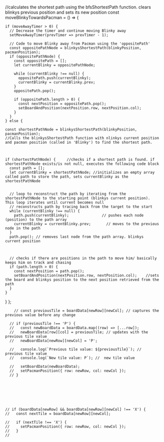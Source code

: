 
//calculates the shortest path using the bfsShortestPath function. clears blinkys previous position and sets its new position
  const moveBlinkyTowardsPacman = () => {

    if (moveAwayTimer > 0) {
      // Decrease the timer and continue moving Blinky away
      setMoveAwayTimer(prevTimer => prevTimer - 1);

      // Code to move Blinky away from Pacman using the 'oppositePath'
      const oppositePathNode = blinkysShortestPath(blinkyPosition, pacmanPosition);
      if (oppositePathNode) {
        const oppositePath = [];
        let currentBlinky = oppositePathNode;

        while (currentBlinky !== null) {
          oppositePath.push(currentBlinky);
          currentBlinky = currentBlinky.prev;
        }
        oppositePath.pop();

        if (oppositePath.length > 0) {
          const nextPosition = oppositePath.pop();
          setBoardAndPosition(nextPosition.row, nextPosition.col);
        }
      }
    } else {

    const shortestPathNode = blinkysShortestPath(blinkyPosition, pacmanPosition);
    //Calls the blinkysShortestPath function with nlinkys current position and pacman position (called in 'Blinky') to find the shortest path.



    if (shortestPathNode) {     //checks if a shortest path is found. if shortestPathNode exists/is not null, executes the following code block
      const path = [];       
      let currentBlinky = shortestPathNode; //initializes an empty array called path to store the path, sets currentBlinky as the shortestPathNode


      // loop to reconstruct the path by iterating from the shortestPathNode to the starting point (blinkys current position). This loop iterates until current becomes null
      // reconstructs path by tracing back from the target to the start
      while (currentBlinky !== null) {
        path.push(currentBlinky);               // pushes each node (position) to the path array
        currentBlinky = currentBlinky.prev;       // moves to the previous node in the path
      }
      path.pop(); // removes last node from the path array. blinkys current position



      // checks if there are positions in the path to move him/ basically keeps him on track and chasing
      if (path.length > 0) {
        const nextPosition = path.pop();          
        setBoardAndPosition(nextPosition.row, nextPosition.col);    //sets the board and blinkys position to the next position retrieved from the path
      }
    }
  }
  };











        // const previousTile = boardData[newRow][newCol]; // captures the previous value before any change
    
      // if (previousTile !== 'P') {
      //   const newBoardData = boardData.map((row) => [...row]);
      //   newBoardData[row][col] = previousTile; // updates with the previous tile value
      //   newBoardData[newRow][newCol] = 'P';
    
      //   console.log(`Previous tile value: ${previousTile}`); // previous tile value
      //   console.log(`New tile value: P`); //  new tile value
    
      //   setBoardData(newBoardData);
      //   setPacmanPosition({ row: newRow, col: newCol });
      // }







    // if (boardData[newRow] && boardData[newRow][newCol] !== 'X') {
    //   const nextTile = boardData[newRow][newCol];

    //   if (nextTile !== 'X') {
    //     setPacmanPosition({ row: newRow, col: newCol });
    //   }
    //







